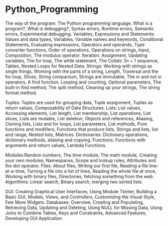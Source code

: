 # Python_Programming

The way of the program: The Python programming language, What is a program?, What is debugging?, Syntax errors, Runtime errors, Semantic errors, Experimental debugging. Variables, Expressions and Statements: Values and data types, Variables, Variable names and keywords, Conditional Statements, Evaluating expressions, Operators and operands, Type converter functions, Order of operations, Operations on strings, Input, Composition, The modulus operator. Iteration: Assignment, Updating variables, The for loop, The while statement, The Collatz 3n + 1 sequence, Tables, Nested Loops for Nested Data. Strings: Working with strings as single things, Working with the parts of a string, Length, Traversal and the for loop, Slices, String comparison, Strings are immutable, The in and not in operators, A find function, Looping and counting, Optional parameters, The built-in find method, The split method, Cleaning up your strings, The string format method.

Tuples: Tuples are used for grouping data, Tuple assignment, Tuples as return values, Composability of Data Structures. Lists: List values, Accessing elements, List length, List membership, List operations, List slices, Lists are mutable, List deletion, Objects and references, Aliasing, Cloning lists, Lists and for loops, List parameters, List methods, Pure functions and modifiers, Functions that produce lists, Strings and lists, list and range, Nested lists, Matrices. Dictionaries: Dictionary operations, dictionary methods, aliasing and copying. Functions: Functions with arguments and return values, Lambda Functions.

Modules:Random numbers, The time module, The math module, Creating your own modules, Namespaces, Scope and lookup rules, Attributes and the dot operator. Files: About files, Writing our first file, Reading a file line-at-a-time, Turning a file into a list of lines, Reading the whole file at once, Working with binary files, Directories, fetching something from the web. Algorithms: Linear search, Binary search, merging two sorted lists.

GUI: Creating Graphical User Interfaces, Using Module Tkinter, Building a Basic GUI, Models, Views, and Controllers, Customizing the Visual Style, Few More Widgets. Databases: Overview, Creating and Populating, Retrieving Data, Updating and Deleting, Using NULL for Missing Data, Using Joins to Combine Tables, Keys and Constraints, Advanced Features, Developing GUI Application
